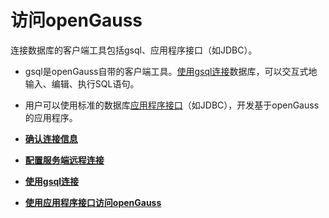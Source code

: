 # 访问openGauss<a name="ZH-CN_TOPIC_0289900104"></a>

连接数据库的客户端工具包括gsql、应用程序接口（如JDBC）。

-   gsql是openGauss自带的客户端工具。[使用gsql连接](使用gsql连接.md)数据库，可以交互式地输入、编辑、执行SQL语句。
-   用户可以使用标准的数据库[应用程序接口](应用程序接口.md)（如JDBC），开发基于openGauss的应用程序。

-   **[确认连接信息](确认连接信息.md)**  

-   **[配置服务端远程连接](配置服务端远程连接.md)**  

-   **[使用gsql连接](使用gsql连接.md)**  

-   **[使用应用程序接口访问openGauss](使用应用程序接口访问openGauss.md)**  


